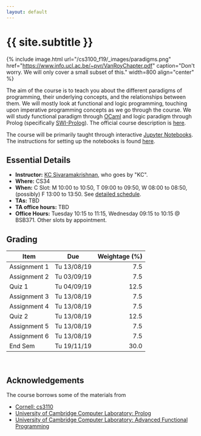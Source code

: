```yaml
---
layout: default
---
```


<div class="home">

<h1>{{ site.subtitle }}</h1>

</div>

{% include image.html url="/cs3100_f19/_images/paradigms.png"
   href="https://www.info.ucl.ac.be/~pvr/VanRoyChapter.pdf"
   caption="Don't worry. We will only cover a small subset of this." width=800 align="center" %}

The aim of the course is to teach you about the different paradigms of
programming, their underlying concepts, and the relationships between them. We
will mostly look at functional and logic programming, touching upon imperative
programming concepts as we go through the course. We will study functional
paradigm through [OCaml](https://ocaml.org/) and logic paradigm through Prolog
(specifically [SWI-Prolog](https://www.swi-prolog.org/)). The official course
description is [here](http://www.cse.iitm.ac.in/course_details.php?arg=MTk=).

The course will be primarily taught through interactive [Jupyter
Notebooks](https://jupyter.org/). The instructions for setting up the notebooks
is found [here](/resources).

## Essential Details

* **Instructor:** [KC Sivaramakrishnan](http://kcsrk.info), who goes by "KC".
* **Where:** CS34
* **When:** C Slot: M 10:00 to 10:50, T 09:00 to 09:50, W 08:00 to 08:50, (possibly) F 13:00 to 13:50. See [detailed schedule](/schedule).
* **TAs:** TBD
* **TA office hours:** TBD
* **Office Hours:** Tuesday 10:15 to 11:15, Wednesday 09:15 to 10:15 @ BSB371.
  Other slots by appointment.

## Grading

| Item         | Due         | Weightage (%) |
|--------------|-------------|--------------:|
| Assignment 1 | Tu 13/08/19 | 7.5           |
| Assignment 2 | Tu 03/09/19 | 7.5           |
| Quiz 1       | Tu 04/09/19 | 12.5          |
| Assignment 3 | Tu 13/08/19 | 7.5           |
| Assignment 4 | Tu 13/08/19 | 7.5           |
| Quiz 2       | Tu 13/08/19 | 12.5          |
| Assignment 5 | Tu 13/08/19 | 7.5           |
| Assignment 6 | Tu 13/08/19 | 7.5           |
| End Sem      | Tu 19/11/19 | 30.0          |

<br/> 

## Acknowledgements

The course borrows some of the materials from

* [Cornell: cs3110](http://www.cs.cornell.edu/courses/cs3110/2019sp/)
* [University of Cambridge Computer Laboratory: Prolog](https://www.cl.cam.ac.uk/teaching/1819/Prolog/)
* [University of Cambridge Computer Laboratory: Advanced Functional Programming](https://www.cl.cam.ac.uk/teaching/1718/L28/)
